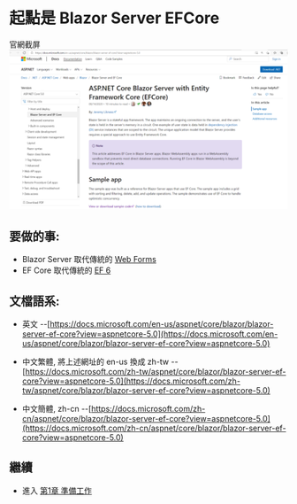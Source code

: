# 起點是 Blazor Server EFCore
官網截屏
![img/1.PNG](Chapter01/img/2021-02-08/1.PNG "Blazor Server EF Core ")

## 要做的事:
- Blazor Server 取代傳統的 [Web Forms](https://docs.microsoft.com/en-us/aspnet/web-forms/)
- EF Core 取代傳統的 [EF 6](https://docs.microsoft.com/en-us/ef/ef6/get-started)

## 文檔語系:
- 英文 
  --[https://docs.microsoft.com/en-us/aspnet/core/blazor/blazor-server-ef-core?view=aspnetcore-5.0](https://docs.microsoft.com/en-us/aspnet/core/blazor/blazor-server-ef-core?view=aspnetcore-5.0)

- 中文繁體, 將上述網址的 en-us 換成 zh-tw
  --[https://docs.microsoft.com/zh-tw/aspnet/core/blazor/blazor-server-ef-core?view=aspnetcore-5.0](https://docs.microsoft.com/zh-tw/aspnet/core/blazor/blazor-server-ef-core?view=aspnetcore-5.0)

- 中文簡體, zh-cn
  --[https://docs.microsoft.com/zh-cn/aspnet/core/blazor/blazor-server-ef-core?view=aspnetcore-5.0](https://docs.microsoft.com/zh-cn/aspnet/core/blazor/blazor-server-ef-core?view=aspnetcore-5.0)



## 繼續
- 進入 [第1章 準備工作](Chapter01)